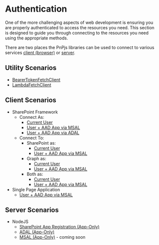 # Authentication

One of the more challenging aspects of web development is ensuring you are properly authenticated to access the resources you need. This section is designed to guide you through connecting to the resources you need using the appropriate methods.

There are two places the PnPjs libraries can be used to connect to various services [client (browser)](#client-scenarios) or [server](#server-scenarios).

## Utility Scenarios

- [BearerTokenFetchClient](./bearertokenclient.md)
- [LambdaFetchClient](./lambdaclient.md)

## Client Scenarios

- SharePoint Framework
    - Connect As:
        - [Current User](./client-spfx.md#connect-to-sharepoint-as-current-user)
        - [User + AAD App via MSAL](./client-spfx.md#msal-client)
        - [User + AAD App via ADAL](./client-spfx.md#adal-client)
    - Connect To:
        - SharePoint as:
            - [Current User](./client-spfx.md#connect-to-sharepoint-as-current-user)
            - [User + AAD App via MSAL](./msaljsclient.md#calling-sharepoint-via-msal)
        - Graph as:
            - [Current User](./client-spfx.md#connect-to-graph-as-current-user)
            - [User + AAD App via MSAL](./msaljsclient.md#calling-graph-via-msal)
        - Both as:
            - [Current User](./client-spfx.md#auth-as-current-user)
            - [User + AAD App via MSAL](./msaljsclient.md#calling-graph-via-msal)
- Single Page Application
    - [User + AAD App via MSAL](./msaljsclient.md#use-in-single-page-applications)

## Server Scenarios

- NodeJS
    - [SharePoint App Registration (App-Only)](./server-nodejs.md#sharepoint-app-registration)
    - [ADAL (App-Only)](server-nodejs.md#adal)
    - [MSAL (App-Only)](server-nodejs.md#msal) - coming soon
